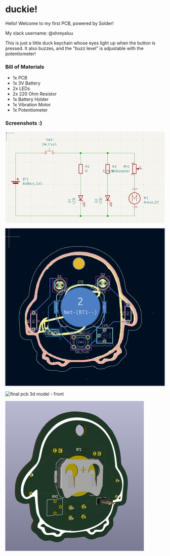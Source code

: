 # duckie!

Hello! Welcome to my first PCB, powered by Solder!

My slack username: @shreyaluu

This is just a little duck keychain whose eyes light up when the button is pressed. It also buzzes, and the "buzz level" is adjustable with the potentiometer!

### Bill of Materials
- 1x PCB
- 1x 3V Battery
- 2x LEDs
- 2x 220 Ohm Resistor
- 1x Battery Holder
- 1x Vibration Motor
- 1x Potentiometer

### Screenshots :)

![final schematic](<images/final_schem.png>)

![pcb preview](<images/pcb_preview.png>)

![final pcb 3d model - front](<images/final_3d_front.png>)

![final pcb 3d model - back](<images/final_3d_back.png>)



